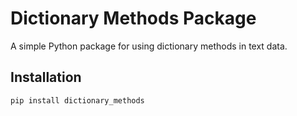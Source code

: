 # Dictionary Methods Package

A simple Python package for using dictionary methods in text data.

## Installation

```bash
pip install dictionary_methods
